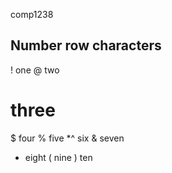 comp1238
## Number row characters
! one
@ two
# three
$ four
% five
*^ six
& seven
* eight
( nine
) ten
  ##
